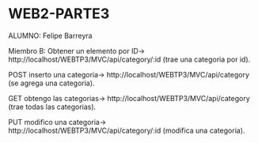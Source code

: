 # WEB2-PARTE3
ALUMNO: Felipe Barreyra

Miembro B: 
Obtener un elemento por ID->  http://localhost/WEBTP3/MVC/api/category/:id (trae una categoria por id).

POST inserto una categoria->  http://localhost/WEBTP3/MVC/api/category (se agrega una categoria).

GET obtengo las categorias-> http://localhost/WEBTP3/MVC/api/category (trae todas las categorias).

PUT modifico una categoria->  http://localhost/WEBTP3/MVC/api/category/:id (modifica una categoria).

